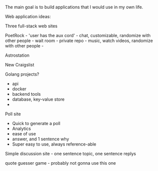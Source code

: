 The main goal is to build applications that I would use in my own life.

Web application ideas:

Three full-stack web sites


PoetRock
    - 'user has the aux cord'
    - chat, customizable, randomize with other people
    - wait room
    - private repo
    - music, watch videos, randomize with other people
    - 

Astrostation



New Craigslist


Golang projects?
- api
- docker
- backend tools
- database, key-value store
- 

Poll site
- Quick to generate a poll
- Analytics
- ease of use
- answer, and 1 sentence why
- Super easy to use, always reference-able


Simple discussion site - one sentence topic, one sentence replys

quote guesser game - probably not gonna use this one

